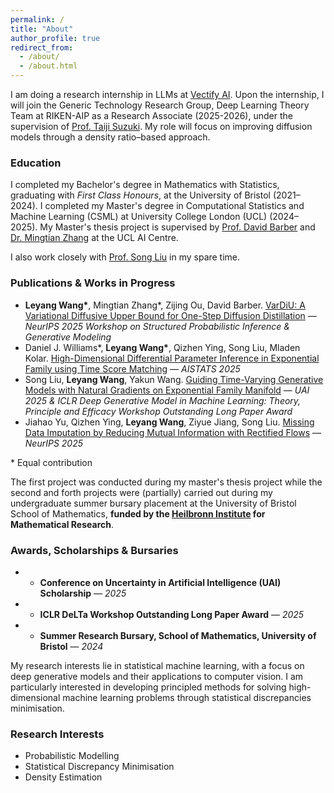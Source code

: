 ```yaml
---
permalink: /
title: "About"
author_profile: true
redirect_from: 
  - /about/
  - /about.html
---
```


I am doing a research internship in LLMs at [Vectify AI](https://pageindex.ai/). Upon the internship, I will join the Generic Technology Research Group, Deep Learning Theory Team at RIKEN-AIP as a Research Associate (2025-2026), under the supervision of [Prof. Taiji Suzuki](https://ibis.t.u-tokyo.ac.jp/suzuki/). My role will focus on improving diffusion models through a density ratio–based approach. 

### Education
I completed my Bachelor's degree in Mathematics with Statistics, graduating with *First Class Honours*, at the University of Bristol (2021–2024). I completed my Master's degree in Computational Statistics and Machine Learning (CSML) at University College London (UCL) (2024–2025). My Master's thesis project is supervised by [Prof. David Barber](http://web4.cs.ucl.ac.uk/staff/D.Barber/pmwiki/pmwiki.php) and [Dr. Mingtian Zhang](https://mingtian.ai/) at the UCL AI Centre.

I also work closely with [Prof. Song Liu](https://allmodelsarewrong.net) in my spare time. 

### Publications & Works in Progress
- **Leyang Wang\***, Mingtian Zhang\*, Zijing Ou, David Barber. [VarDiU: A Variational Diffusive Upper Bound for One-Step Diffusion Distillation](https://arxiv.org/abs/2508.20646) — *NeurIPS 2025 Workshop on Structured Probabilistic Inference & Generative Modeling*  
- Daniel J. Williams\*, **Leyang Wang\***, Qizhen Ying, Song Liu, Mladen Kolar. [High-Dimensional Differential Parameter Inference in Exponential Family using Time Score Matching](https://proceedings.mlr.press/v258/williams25a.html) — *AISTATS 2025*  
- Song Liu, **Leyang Wang**, Yakun Wang. [Guiding Time-Varying Generative Models with Natural Gradients on Exponential Family Manifold](https://arxiv.org/pdf/2502.07650) — *UAI 2025 & ICLR Deep Generative Model in Machine Learning:
Theory, Principle and Efficacy Workshop Outstanding Long Paper Award*  
- Jiahao Yu, Qizhen Ying, **Leyang Wang**, Ziyue Jiang, Song Liu. [Missing Data Imputation by Reducing Mutual Information with Rectified Flows](https://arxiv.org/abs/2505.11749) — *NeurIPS 2025*  

\* Equal contribution
    
The first project was conducted during my master's thesis project while the second and forth projects were (partially) carried out during my undergraduate summer bursary placement at the University of Bristol School of Mathematics, **funded by the [Heilbronn Institute](https://heilbronn.ac.uk/) for Mathematical Research**.

### Awards, Scholarships & Bursaries

- - **Conference on Uncertainty in Artificial Intelligence (UAI) Scholarship** — *2025*
- - **ICLR DeLTa Workshop Outstanding Long Paper Award** — *2025*
- - **Summer Research Bursary, School of Mathematics, University of Bristol** — *2024*  

My research interests lie in statistical machine learning, with a focus on deep generative models and their applications to computer vision. I am particularly interested in developing principled methods for solving high-dimensional machine learning problems through statistical discrepancies minimisation.

### Research Interests
- Probabilistic Modelling
- Statistical Discrepancy Minimisation  
- Density Estimation 
